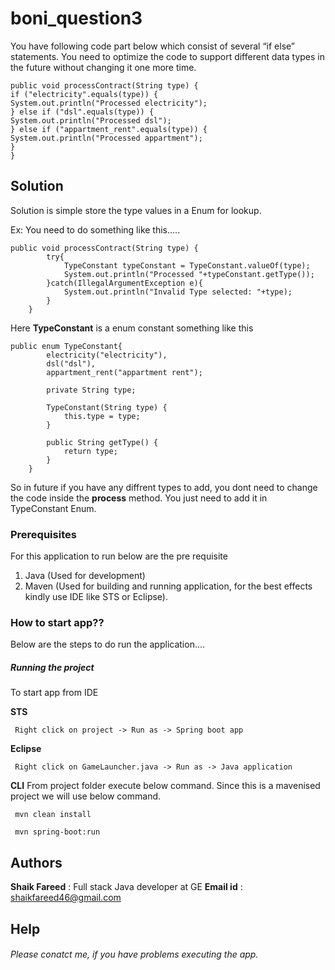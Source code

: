 # boni_question3

You have following code part below which consist of several “if else” statements. You
need to optimize the code to support different data types in the future without
changing it one more time.
```
public void processContract(String type) {
if ("electricity".equals(type)) {
System.out.println("Processed electricity");
} else if ("dsl".equals(type)) {
System.out.println("Processed dsl");
} else if ("appartment_rent".equals(type)) {
System.out.println("Processed appartment");
}
}
```

## Solution

Solution is simple store the type values in a Enum for lookup.

Ex: You need to do something like this.....

```
public void processContract(String type) {
		try{
			TypeConstant typeConstant = TypeConstant.valueOf(type);
			System.out.println("Processed "+typeConstant.getType());
		}catch(IllegalArgumentException e){
			System.out.println("Invalid Type selected: "+type);
		}
	}
```

Here **TypeConstant** is a enum constant something like this

```
public enum TypeConstant{
		electricity("electricity"),
	    dsl("dsl"),
	    appartment_rent("appartment rent");
		
		private String type;
		 
		TypeConstant(String type) {
	        this.type = type;
	    }
		
		public String getType() {
	        return type;
	    }
	}
```

So in future if you have any diffrent types to add, you dont need to change the code inside the **process** method. You just need to add it in TypeConstant Enum.

### Prerequisites

For this application to run below are the pre requisite

1. Java (Used for development)
2. Maven (Used for building and running application, for the best effects kindly use IDE like STS or Eclipse).

### How to start app??

Below are the steps to do run the application....

##### Running the project

To start app from IDE 

**STS**
```
 Right click on project -> Run as -> Spring boot app
```
**Eclipse**
```
 Right click on GameLauncher.java -> Run as -> Java application
```

**CLI**
From project folder execute below command. Since this is a mavenised project we will use below command.
```
 mvn clean install
```
```
 mvn spring-boot:run
```


## Authors

**Shaik Fareed** : Full stack Java developer at GE
**Email id** : shaikfareed46@gmail.com


## Help

###### Please conatct me, if you have problems executing the app. 
